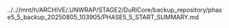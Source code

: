 ../..//mnt/h/ARCHIVE/.UNWRAP/STAGE2/DuRiCore/backup_repository/phase5_5_backup_20250805_103905/PHASE5_5_START_SUMMARY.md